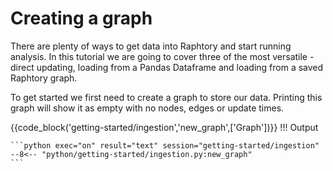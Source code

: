 # Creating a graph

There are plenty of ways to get data into Raphtory and start running analysis. In this tutorial we are going to cover three of the most versatile - direct updating, loading from a Pandas Dataframe and loading from a saved Raphtory graph. 

To get started we first need to create a graph to store our data. Printing this graph will show it as empty with no nodes, edges or update times.

{{code_block('getting-started/ingestion','new_graph',['Graph'])}}
!!! Output

    ```python exec="on" result="text" session="getting-started/ingestion"
    --8<-- "python/getting-started/ingestion.py:new_graph"
    ```
